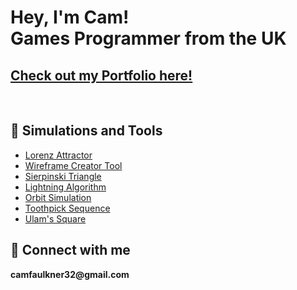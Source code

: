 <h1>Hey, I'm Cam!<br/>Games Programmer from the UK</h1>
<h2><a href="https://www.camfaulkner.dev/">Check out my Portfolio here!</a></h2><br>

<h2>🧬 Simulations and Tools</h2>

- [Lorenz Attractor](https://github.com/ItsCam32/LorenzAttractor)
- [Wireframe Creator Tool](https://github.com/ItsCam32/Wireframe-Creator-Tool)
- [Sierpinski Triangle](https://github.com/ItsCam32/SierpinskiTriangle)
- [Lightning Algorithm](https://github.com/ItsCam32/LightningAlgoritm)
- [Orbit Simulation](https://github.com/ItsCam32/OrbitSimulation)
- [Toothpick Sequence](https://github.com/ItsCam32/ToothpickSequence)
- [Ulam's Square](https://github.com/ItsCam32/UlamsSquare)

<h2>🔗 Connect with me</h2>
<b></h3>camfaulkner32@gmail.com</b>

[portfolio]: https://www.camfaulkner.dev/
